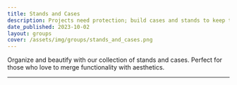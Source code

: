 ```yaml
---
title: Stands and Cases
description: Projects need protection; build cases and stands to keep them safe
date_published: 2023-10-02
layout: groups
cover: /assets/img/groups/stands_and_cases.png
---
```


Organize and beautify with our collection of stands and cases. Perfect for those who love to merge functionality with aesthetics.


---
